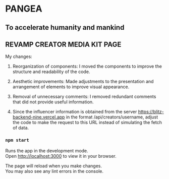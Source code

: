 # PANGEA
## To accelerate humanity and mankind

## REVAMP CREATOR MEDIA KIT PAGE

My changes: 	
1.	Reorganization of components: I moved the components to improve the structure and readability of the code.

2.	Aesthetic improvements: Made adjustments to the presentation and arrangement of elements to improve visual appearance.

3.	Removal of unnecessary comments: I removed redundant comments that did not provide useful information.

4.	Since the influencer information is obtained from the server https://blitz-backend-nine.vercel.app in the format /api/creators/username, adjust the code to make the request to this URL instead of simulating the fetch of data.


### `npm start`

Runs the app in the development mode.\
Open [http://localhost:3000](http://localhost:3000) to view it in your browser.

The page will reload when you make changes.\
You may also see any lint errors in the console.

